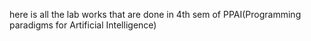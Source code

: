 here is all the lab works that are done in 4th sem of PPAI(Programming paradigms for Artificial Intelligence)
